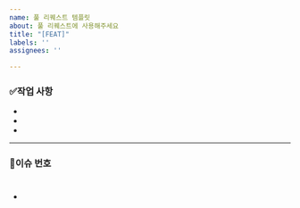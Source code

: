 ```yaml
---
name: 풀 리퀘스트 템플릿
about: 풀 리퀘스트에 사용해주세요
title: "[FEAT]"
labels: ''
assignees: ''

---
```


### ✅작업 사항
- 
- 
- 
***
### 🧩이슈 번호
<!-- 이슈 번호를 작성해주세요 ex) #23 -->
- #
